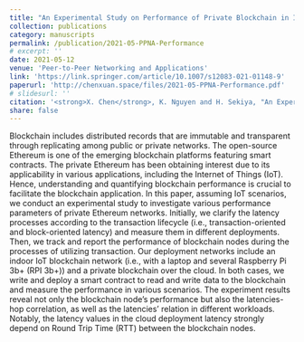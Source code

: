 ```yaml
---
title: "An Experimental Study on Performance of Private Blockchain in IoT Applications"
collection: publications
category: manuscripts
permalink: /publication/2021-05-PPNA-Performance
# excerpt: ''
date: 2021-05-12
venue: 'Peer-to-Peer Networking and Applications'
link: 'https://link.springer.com/article/10.1007/s12083-021-01148-9'
paperurl: 'http://chenxuan.space/files/2021-05-PPNA-Performance.pdf'
# slidesurl: ''
citation: '<strong>X. Chen</strong>, K. Nguyen and H. Sekiya, "An Experimental Study on Performance of Private Blockchain in IoT Applications," in Peer-to-Peer Networking and Applications, vol. 14, pp. 3075–3091 12 May, 2021.'
share: false
---
```


Blockchain includes distributed records that are immutable and transparent through replicating among public or private networks. The open-source Ethereum is one of the emerging blockchain platforms featuring smart contracts. The private Ethereum has been obtaining interest due to its applicability in various applications, including the Internet of Things (IoT). Hence, understanding and quantifying blockchain performance is crucial to facilitate the blockchain application. In this paper, assuming IoT scenarios, we conduct an experimental study to investigate various performance parameters of private Ethereum networks. Initially, we clarify the latency processes according to the transaction lifecycle (i.e., transaction-oriented and block-oriented latency) and measure them in different deployments. Then, we track and report the performance of blockchain nodes during the processes of utilizing transaction. Our deployment networks include an indoor IoT blockchain network (i.e., with a laptop and several Raspberry Pi 3b+ (RPI 3b+)) and a private blockchain over the cloud. In both cases, we write and deploy a smart contract to read and write data to the blockchain and measure the performance in various scenarios. The experiment results reveal not only the blockchain node’s performance but also the latencies-hop correlation, as well as the latencies’ relation in different workloads. Notably, the latency values in the cloud deployment latency strongly depend on Round Trip Time (RTT) between the blockchain nodes.